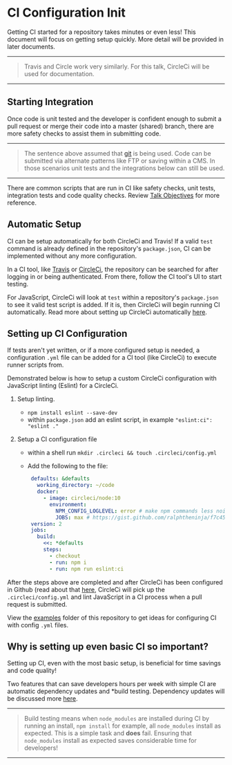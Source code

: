 # CI Configuration Init

Getting CI started for a repository takes minutes or even less! This document will focus on getting setup quickly. More detail will be provided in later documents.

---

> Travis and Circle work very similarly. For this talk, CircleCi will be used for documentation.

---

## Starting Integration

Once code is unit tested and the developer is confident enough to submit a pull request or merge their code into a master (shared) branch, there are more safety checks to assist them in submitting code.

---

> The sentence above assumed that [git](https://git-scm.com/) is being used. Code can be submitted via alternate patterns like FTP or saving within a CMS. In those scenarios unit tests and the integrations below can still be used.

---

There are common scripts that are run in CI like safety checks, unit tests, integration tests and code quality checks. Review [Talk Objectives](01-talk-objectives.md) for more reference.

## Automatic Setup

CI can be setup automatically for both CircleCi and Travis! If a valid `test` command is already defined in the repository's `package.json`, CI can be implemented without any more configuration.

In a CI tool, like [Travis](https://travis-ci.org/) or [CircleCi](https://circleci.com/), the repository can be searched for after logging in or being authenticated. From there, follow the CI tool's UI to start testing.

For JavaScript, CircleCi will look at `test` within a repository's `package.json` to see it valid test script is added. If it is, then CircleCi will begin running CI automatically. Read more about setting up CircleCi automatically [here](https://circleci.com/docs/enterprise/quick-start/).

## Setting up CI Configuration

If tests aren't yet written, or if a more configured setup is needed, a configuration `.yml` file can be added for a CI tool (like CircleCi) to execute runner scripts from.

Demonstrated below is how to setup a custom CircleCi configuration with JavaScript linting (Eslint) for a CircleCi.

1.  Setup linting.
    - `npm install eslint --save-dev`
    - within `package.json` add an eslint script, in example `"eslint:ci": "eslint ."`
1.  Setup a CI configuration file

    - within a shell run `mkdir .circleci && touch .circleci/config.yml`
    - Add the following to the file:

      ```yml
       defaults: &defaults
         working_directory: ~/code
         docker:
           - image: circleci/node:10
             environment:
               NPM_CONFIG_LOGLEVEL: error # make npm commands less noisy
               JOBS: max # https://gist.github.com/ralphtheninja/f7c45bdee00784b41fed
       version: 2
       jobs:
         build:
           <<: *defaults
           steps:
             - checkout
             - run: npm i
             - run: npm run eslint:ci
      ```

After the steps above are completed and after CircleCi has been configured in Github (read about that [here](https://circleci.com/docs/2.0/), CircleCi will pick up the `.circleci/config.yml` and lint JavaScript in a CI process when a pull request is submitted.

View the [examples](examples/) folder of this repository to get ideas for configuring CI with config `.yml` files.

## Why is setting up even basic CI so important?

Setting up CI, even with the most basic setup, is beneficial for time savings and code quality!

Two features that can save developers hours per week with simple CI are automatic dependency updates and \*build testing. Dependency updates will be discussed more [here](12-dependency-updates.md).

---

> Build testing means when `node_modules` are installed during CI by running an install, `npm install` for example, all `node_modules` install as expected. This is a simple task and **does** fail. Ensuring that `node_modules` install as expected saves considerable time for developers!

---
